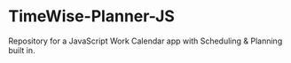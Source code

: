 # TimeWise-Planner-JS
Repository for a JavaScript Work Calendar app with Scheduling &amp; Planning built in.
